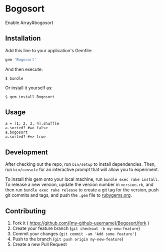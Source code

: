 # Bogosort

Enable Array#bogosort

## Installation

Add this line to your application's Gemfile:

```ruby
gem 'Bogosort'
```

And then execute:

    $ bundle

Or install it yourself as:

    $ gem install Bogosort

## Usage

```
a = [1, 2, 3, 4].shuffle
a.sorted? #=> false
a.bogosort
a.sorted? #=> true
```

## Development

After checking out the repo, run `bin/setup` to install dependencies. Then, run `bin/console` for an interactive prompt that will allow you to experiment.

To install this gem onto your local machine, run `bundle exec rake install`. To release a new version, update the version number in `version.rb`, and then run `bundle exec rake release` to create a git tag for the version, push git commits and tags, and push the `.gem` file to [rubygems.org](https://rubygems.org).

## Contributing

1. Fork it ( https://github.com/[my-github-username]/Bogosort/fork )
2. Create your feature branch (`git checkout -b my-new-feature`)
3. Commit your changes (`git commit -am 'Add some feature'`)
4. Push to the branch (`git push origin my-new-feature`)
5. Create a new Pull Request
